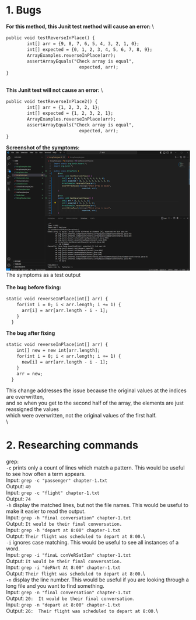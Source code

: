 # 1. Bugs
**For this method, this Junit test method will cause an error:** \
```
public void testReverseInPlace() {
        int[] arr = {9, 8, 7, 6, 5, 4, 3, 2, 1, 0};
        int[] expected = {0, 1, 2, 3, 4, 5, 6, 7, 8, 9};
        ArrayExamples.reverseInPlace(arr);
        assertArrayEquals("Check array is equal",
                            expected, arr);
}
```
\
**This Junit test will not cause an error:** \
```
public void testReverseInPlace2() {
        int[] arr = {1, 2, 3, 2, 1};
        int[] expected = {1, 2, 3, 2, 1};
        ArrayExamples.reverseInPlace(arr);
        assertArrayEquals("Check array is equal",
                            expected, arr);
}
```
**Screenshot of the symptoms:**
\
![Image](lab5ss1.png)\
The symptoms as a test output\
\
**The bug before fixing:**
```
static void reverseInPlace(int[] arr) {
    for(int i = 0; i < arr.length; i += 1) {
      arr[i] = arr[arr.length - i - 1];
    }
  }
```
**The bug after fixing**
```
static void reverseInPlace(int[] arr) {
    int[] new = new int[arr.length];
    for(int i = 0; i < arr.length; i += 1) {
      new[i] = arr[arr.length - i - 1];
    }
    arr = new;
  }
```
This change addresses the issue because the original values at the indices are overwritten, \
and so when you get to the second half of the array, the elements are just reassigned the values\
which were overwritten, not the original values of the first half.\
\
# 2. Researching commands
grep:\
`-c` prints only a count of lines which match a pattern. This would be useful to see how often a term appears.\
Input: `grep -c "passenger" chapter-1.txt`\
Output: `40`\
Input: `grep -c "flight" chapter-1.txt`\
Output: `74`\
`-h` display the matched lines, but not the file names. This would be useful to make it easier to read the output.\
Input: `grep -h "final conversation" chapter-1.txt`\
Output: `It would be their final conversation.`\
Input: `grep -h "depart at 8:00" chapter-1.txt`\
Output: `Their flight was scheduled to depart at 8:00.`\  
`-i` ignores case matching. This would be useful to see all instances of a word.\
Input: `grep -i "finaL conVeRSatIon" chapter-1.txt`\
Output: `It would be their final conversation.`\
Input: `grep -i "dePArt At 8:00" chapter-1.txt`\
Output: `Their flight was scheduled to depart at 8:00.`\  
`-n` display the line number. This would be useful if you are looking through a long file and you want to find something.\
Input: `grep -n "final conversation" chapter-1.txt`\
Output: `20:  It would be their final conversation.`\
Input: `grep -n "depart at 8:00" chapter-1.txt`\
Output: `26:  Their flight was scheduled to depart at 8:00.`\  



  
